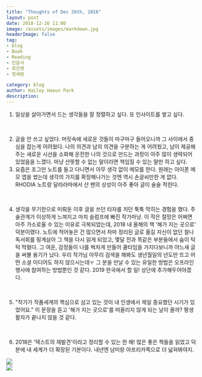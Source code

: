 ```yaml
---
title: "Thoughts of Dec 26th, 2018"
layout: post
date: 2018-12-26 11:00
image: /assets/images/markdown.jpg
headerImage: false
tag:
- blog
- Book
- Reading
- 민음사
- 최진영
- 정세랑

category: blog
author: Hailey Haeun Park
description:
---
```


<ol>
<li> 일상을 살아가면서 드는 생각들을 잘 정렬하고 싶다. 또 인사이트를 쌓고 싶다. </li>

​

<li>글을 안 쓰고 싶었다. 머릿속에 새로운 것들이 마구마구 들어오니까 그 사이에서 중심을 잡는게 어려웠다. 나의 의견과 남의 의견을 구분하는 게 어려웠고, 남이 제공해주는 새로운 시선을 소화해 온전한 나의 것으로 만드는 과정이 아주 많이 생략되어있었음을 느꼈다. 마냥 산뜻할 수 없는 말이라면 책임질 수 있는 말만 하고 싶다.</li>



<li>요즘은 조그만 노트를 들고 다니면서 아무 생각 없이 메모를 한다. 원래는 아이폰 메모 앱을 썼는데 생각의 가지를 확장해나가는 것엔 역시 손글씨만한 게 없다. RHODIA 노트랑 달라라마에서 산 펜의 상성이 아주 좋아 글이 술술 적힌다.</li>

​

<li>생각을 무기한으로 미뤄둔 이후 글을 쓰던 타자를 치던 툭툭 막히는 경험을 했다. 주술관계가 이상하게 느껴지고 마치 슬럼프에 빠진 작가마냥. 이 작은 절망은 어쩌면 아주 가소로울 수 있는 이유로 극복되었는데, 2018 내 올해의 책 '해가 지는 곳으로' 덕분이랬다. 노트에 적어놓은 건 많으면서 차마 정리된 글로 옮길 자신이 없던 찰나 독서회를 핑계삼아 그 책을 다시 읽게 되었고, 몇달 전과 똑같은 부분들에서 숨이 턱턱 막혔다. 그 여운, 감정들이 나를 벅차게 만들어 쿨타임을 가지다보니까 어느새 글을 써볼 용기가 났다. 우리 작가님 아무리 검색을 해봐도 생년월일의 년도만 뜨고 어떤 소셜 미디어도 하지 않으시는데ㅜ 그 분을 만날 수 있는 유일한 방법은 오프라인 행사에 참여하는 방법뿐인 것 같다. 2019 한국에서 할 일! 상단에 추가해두어야겠다.</li>

​

<li>"작가가 작품세계의 핵심으로 삼고 있는 것이 내 인생에서 제일 중요했던 시기가 있었어요." 이 문장을 듣고 '해가 지는 곳으로'를 떠올리지 않게 되는 날이 올까? 평생 활자가 끝나지 않을 것 같다.</li>

​

<li>2018은 '텍스트의 재발견'이라고 정리할 수 있는 한 해! 많은 좋은 책들을 읽었고 덕분에 내 세계가 더 확장된 기분이다. 내년엔 남미랑 아프리카쪽으로 더 넓혀봐야지. </li>  

</ol>

<img src="http://hailey99.github.io/assets/images/1226.png" onclick="document.getElementById('modal01').style.display='block'" class="w3-hover-opacity">

<div id="modal01" class="w3-modal w3-animate-zoom" onclick="this.style.display='none'">
  <img class="w3-modal-content" src="http://hailey99.github.io/assets/images/1226.png">
</div>

